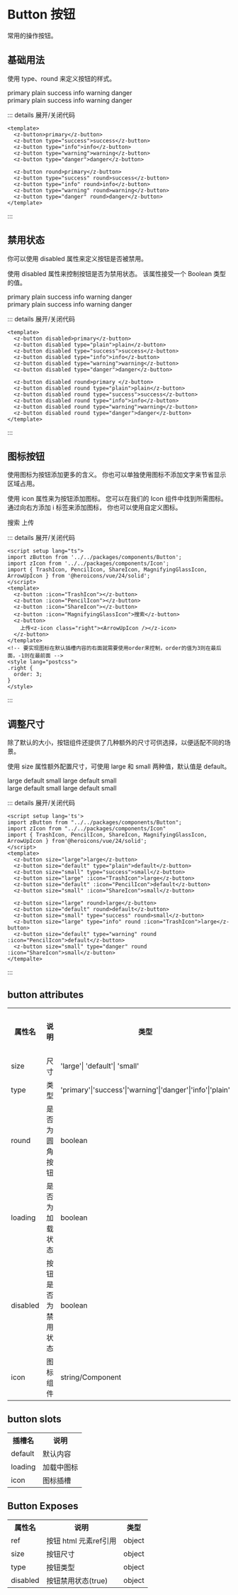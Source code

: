 # Button 按钮

常用的操作按钮。

## 基础用法

使用 type、round 来定义按钮的样式。

<script setup lang="ts">
import zButton from "../../packages/components/Button";
import zIcon from "../../packages/components/Icon"
import { TrashIcon, PencilIcon, ShareIcon, MagnifyingGlassIcon, ArrowUpIcon } from '@heroicons/vue/24/solid';
</script>
<style lang="postcss" module>
  .btn-context {
    @apply flex items-center justify-start my-2;
  }
  .right {
    order: 3
  }
  .api-table {
    @apply border-collapse w-full;
    display: flex !important;
    flex-wrap: wrap;
  }

  .api-table > tr {
    display: flex !important;
    flex: 1 0 100%;
  }

  .api-table th,td {
    flex: 1 1 25%;
  }
</style>

<ClientOnly>
<div :class="$style['btn-context']">
  <z-button>primary</z-button>
  <z-button type="plain">plain</z-button>
  <z-button type="success">success</z-button>
  <z-button type="info">info</z-button>
  <z-button type="warning">warning</z-button>
  <z-button type="danger">danger</z-button>
</div>

<div :class="$style['btn-context']">
  <z-button round>primary</z-button>
  <z-button type="plain" round>plain</z-button>
  <z-button type="success" round>success</z-button>
  <z-button type="info" round>info</z-button>
  <z-button type="warning" round>warning</z-button>
  <z-button type="danger" round>danger</z-button>
</div>
</ClientOnly>

::: details 展开/关闭代码

```vue
<template>
  <z-button>primary</z-button>
  <z-button type="success">success</z-button>
  <z-button type="info">info</z-button>
  <z-button type="warning">warning</z-button>
  <z-button type="danger">danger</z-button>

  <z-button round>primary</z-button>
  <z-button type="success" round>success</z-button>
  <z-button type="info" round>info</z-button>
  <z-button type="warning" round>warning</z-button>
  <z-button type="danger" round>danger</z-button>
</template>
```

:::

## 禁用状态

你可以使用 disabled 属性来定义按钮是否被禁用。

使用 disabled 属性来控制按钮是否为禁用状态。 该属性接受一个 Boolean 类型的值。

<ClientOnly>
  <div :class="$style['btn-context']">
    <z-button disabled >primary</z-button>
    <z-button disabled type="plain">plain</z-button>
    <z-button disabled type="success">success</z-button>
    <z-button disabled type="info">info</z-button>
    <z-button disabled type="warning">warning</z-button>
    <z-button disabled type="danger">danger</z-button>
  </div>

  <div :class="$style['btn-context']">
    <z-button disabled round>primary</z-button>
    <z-button disabled type="plain">plain</z-button>
    <z-button disabled type="success" round>success</z-button>
    <z-button disabled type="info" round>info</z-button>
    <z-button disabled type="warning" round>warning</z-button>
    <z-button disabled type="danger" round>danger</z-button>
  </div>
</ClientOnly>

::: details 展开/关闭代码

```vue
<template>
  <z-button disabled>primary</z-button>
  <z-button disabled type="plain">plain</z-button>
  <z-button disabled type="success">success</z-button>
  <z-button disabled type="info">info</z-button>
  <z-button disabled type="warning">warning</z-button>
  <z-button disabled type="danger">danger</z-button>

  <z-button disabled round>primary </z-button>
  <z-button disabled round type="plain">plain</z-button>
  <z-button disabled round type="success">success</z-button>
  <z-button disabled round type="info">info</z-button>
  <z-button disabled round type="warning">warning</z-button>
  <z-button disabled round type="danger">danger</z-button>
</template>
```

:::

## 图标按钮

使用图标为按钮添加更多的含义。 你也可以单独使用图标不添加文字来节省显示区域占用。

使用 icon 属性来为按钮添加图标。 您可以在我们的 Icon 组件中找到所需图标。 通过向右方添加 i 标签来添加图标， 你也可以使用自定义图标。

<ClientOnly>
  <div :class="$style['btn-context']">
    <z-button :icon="TrashIcon"></z-button>
    <z-button :icon="PencilIcon"></z-button>
    <z-button :icon="ShareIcon"></z-button>
    <z-button :icon="MagnifyingGlassIcon">搜索</z-button>
    <z-button>
     上传
     <z-icon class="right"><ArrowUpIcon/></z-icon>
    </z-button>
  </div>
</ClientOnly>

::: details 展开/关闭代码

```vue
<script setup lang="ts">
import zButton from '../../packages/components/Button';
import zIcon from '../../packages/components/Icon';
import { TrashIcon, PencilIcon, ShareIcon, MagnifyingGlassIcon, ArrowUpIcon } from '@heroicons/vue/24/solid';
</script>
<template>
  <z-button :icon="TrashIcon"></z-button>
  <z-button :icon="PencilIcon"></z-button>
  <z-button :icon="ShareIcon"></z-button>
  <z-button :icon="MagnifyingGlassIcon">搜索</z-button>
  <z-button>
    上传<z-icon class="right"><ArrowUpIcon /></z-icon>
  </z-button>
</template>
<!-- 要实现图标在默认插槽内容的右面就需要使用order来控制，order的值为3则在最后面，-1则在最前面 -->
<style lang="postcss">
.right {
  order: 3;
}
</style>
```

:::

## 调整尺寸

除了默认的大小，按钮组件还提供了几种额外的尺寸可供选择，以便适配不同的场景。

使用 size 属性额外配置尺寸，可使用 large 和 small 两种值，默认值是 default。

<ClientOnly>
<div :class="$style['btn-context']">
  <z-button size="large">large</z-button>
  <z-button size="default" type="plain">default</z-button>
  <z-button size="small" type="success">small</z-button>
  <z-button size="large" :icon="TrashIcon">large</z-button>
  <z-button size="default" :icon="PencilIcon">default</z-button>
  <z-button size="small" :icon="ShareIcon">small</z-button>
</div>

<div :class="$style['btn-context']">
  <z-button size="large" round>large</z-button>
  <z-button size="default" round>default</z-button>
  <z-button size="small" type="success" round>small</z-button>
  <z-button size="large" type="info" round :icon="TrashIcon">large</z-button>
  <z-button size="default" type="warning" round :icon="PencilIcon">default</z-button>
  <z-button size="small" type="danger" round :icon="ShareIcon">small</z-button>
</div>
</ClientOnly>

::: details 展开/关闭代码

```vue
<script setup lang='ts'>
import zButton from "../../packages/components/Button";
import zIcon from "../../packages/components/Icon"
import { TrashIcon, PencilIcon, ShareIcon, MagnifyingGlassIcon, ArrowUpIcon } from'@heroicons/vue/24/solid';
</script>
<template>
  <z-button size="large">large</z-button>
  <z-button size="default" type="plain">default</z-button>
  <z-button size="small" type="success">small</z-button>
  <z-button size="large" :icon="TrashIcon">large</z-button>
  <z-button size="default" :icon="PencilIcon">default</z-button>
  <z-button size="small" :icon="ShareIcon">small</z-button>

  <z-button size="large" round>large</z-button>
  <z-button size="default" round>default</z-button>
  <z-button size="small" type="success" round>small</z-button>
  <z-button size="large" type="info" round :icon="TrashIcon">large</z-button>
  <z-button size="default" type="warning" round :icon="PencilIcon">default</z-button>
  <z-button size="small" type="danger" round :icon="ShareIcon">small</z-button>
</tempalte>
```

:::

## button attributes

<table :class="$style['api-table']">
<tr>
  <th>属性名</th>
  <th>说明</th>
  <th>类型</th>
  <th>默认值</th>
  <th>是否必填</th>
</tr>
<tr>
  <td>size</td>
  <td>尺寸</td>
  <td>'large'| 'default'| 'small'</td>
  <td>default</td>
  <td>否</td>
</tr>
<tr>
  <td>type</td>
  <td>类型</td>
  <td>'primary'|'success'|'warning'|'danger'|'info'|'plain'</td>
  <td>primary</td>
  <td>否</td>
</tr>
<tr>
  <td>round</td>
  <td>是否为圆角按钮</td>
  <td>boolean</td>
  <td>false</td>
  <td>否</td>
</tr>
<tr>
  <td>loading</td>
  <td>是否为加载状态</td>
  <td>boolean</td>
  <td>false</td>
  <td>否</td>
</tr>
<tr>
  <td>disabled</td>
  <td>按钮是否为禁用状态</td>
  <td>boolean</td>
  <td>false</td>
  <td>否</td>
</tr>
<tr>
  <td>icon</td>
  <td>图标组件</td>
  <td>string/Component</td>
  <td>——</td>
  <td>否</td>
</tr>
</table>

## button slots

<table :class="$style['api-table']">
  <tr>
    <th>插槽名</th>
    <th>说明</th>
  </tr>
  <tr>
    <td>default</td>
    <td>默认内容</td>
  </tr>
  <tr>
    <td>loading</td>
    <td>加载中图标</td>
  </tr>
  <tr>
    <td>icon</td>
    <td>图标插槽</td>
  </tr>
</table>

## Button Exposes

<table :class="$style['api-table']">
  <tr>
    <th>属性名</th>
    <th>说明</th>
    <th>类型</th>
  </tr>
  <tr>
    <td>ref</td>
    <td>按钮 html 元素ref引用</td>
    <td>object</td>
  </tr>
  <tr>
    <td>size</td>
    <td>按钮尺寸</td>
    <td>object</td>
  </tr>
  <tr>
    <td>type</td>
    <td>按钮类型</td>
    <td>object</td>
  </tr>
  <tr>
    <td>disabled</td>
    <td>按钮禁用状态(true)</td>
    <td>object</td>
  </tr>
</table>
